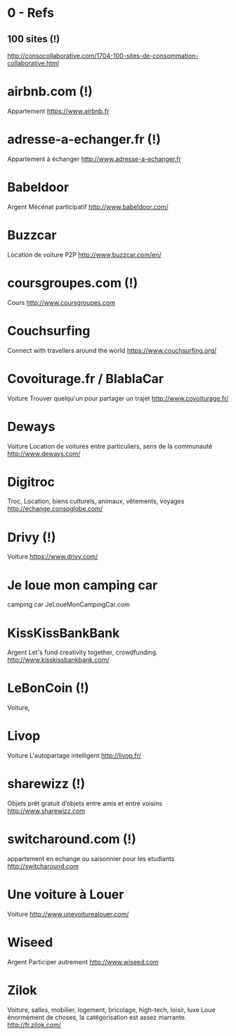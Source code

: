 # 0 - Refs

## 100 sites (!)
http://consocollaborative.com/1704-100-sites-de-consommation-collaborative.html

# airbnb.com (!)
Appartement
https://www.airbnb.fr

# adresse-a-echanger.fr (!)
Appartement à échanger
http://www.adresse-a-echanger.fr

# Babeldoor
Argent
Mécénat participatif
http://www.babeldoor.com/

# Buzzcar
Location de voiture P2P
http://www.buzzcar.com/en/

# coursgroupes.com (!)
Cours
http://www.coursgroupes.com

# Couchsurfing
Connect with travellers around the world
https://www.couchsurfing.org/

# Covoiturage.fr / BlablaCar
Voiture
Trouver quelqu'un pour partager un trajet
http://www.covoiturage.fr/

# Deways
Voiture
Location de voitures entre particuliers, sens de la communauté
http://www.deways.com/

# Digitroc
Troc, Location, biens culturels, animaux, vêtements, voyages
http://echange.consoglobe.com/

# Drivy (!)
Voiture
https://www.drivy.com/

# Je loue mon camping car
camping car
JeLoueMonCampingCar.com

# KissKissBankBank
Argent
Let's fund creativity together, crowdfunding.
http://www.kisskissbankbank.com/

# LeBonCoin (!)
Voiture, 

# Livop
Voiture
L'autopartage intelligent
http://livop.fr/

# sharewizz (!)
Objets
prêt gratuit d’objets entre amis et entre voisins
http://www.sharewizz.com

# switcharound.com (!)
appartement en echange ou saisonnier pour les etudiants
http://switcharound.com

# Une voiture à Louer
Voiture
http://www.unevoiturealouer.com/

# Wiseed
Argent
Participer autrement
http://www.wiseed.com

# Zilok
Voiture, salles, mobilier, logement, bricolage, high-tech, loisir, luxe
Loue énormément de choses, la catégorisation est assez marrante.
http://fr.zilok.com/
